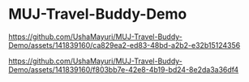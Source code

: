 # MUJ-Travel-Buddy-Demo

https://github.com/UshaMayuri/MUJ-Travel-Buddy-Demo/assets/141839160/ca829ea2-ed83-48bd-a2b2-e32b15124356



https://github.com/UshaMayuri/MUJ-Travel-Buddy-Demo/assets/141839160/f803bb7e-42e8-4b19-bd24-8e2da3a36df4

